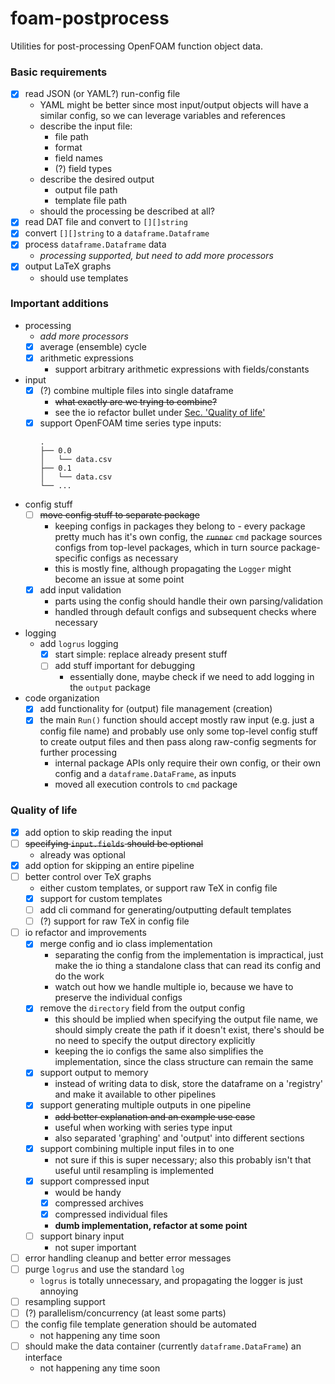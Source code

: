 # foam-postprocess

Utilities for post-processing OpenFOAM function object data.

### Basic requirements

- [x] read JSON (or YAML?) run-config file
	- YAML might be better since most input/output objects will have a similar
	  config, so we can leverage variables and references
	- describe the input file:
		- file path
		- format
		- field names
		- (?) field types
	- describe the desired output
		- output file path
		- template file path
	- should the processing be described at all?
- [x] read DAT file and convert to `[][]string`
- [x] convert `[][]string` to a `dataframe.Dataframe`
- [x] process `dataframe.Dataframe` data
	- *processing supported, but need to add more processors*
- [x] output LaTeX graphs
	- should use templates

### Important additions

- processing
	- *add more processors*
	- [x] average (ensemble) cycle
	- [x] arithmetic expressions
		- support arbitrary arithmetic expressions with fields/constants
- input
	- [x] (?) combine multiple files into single dataframe
        - ~~what exactly are we trying to combine?~~
        - see the io refactor bullet under [Sec. 'Quality of life'](#quality-of-life) 
	- [x] support OpenFOAM time series type inputs:
		```
		.
		├── 0.0
		│   └── data.csv
		├── 0.1
		│   └── data.csv
		└── ...
		```
- config stuff
	- [ ] ~~move config stuff to separate package~~
		- keeping configs in packages they belong to - every package pretty
		  much has it's own config, the ~~`runner`~~ `cmd` package sources
		  configs from top-level packages, which in turn source package-specific
		  configs as necessary
		- this is mostly fine, although propagating the `Logger` might become
		  an issue at some point
	- [x] add input validation
		- parts using the config should handle their own parsing/validation
		- handled through default configs and subsequent checks where necessary
- logging
	- add `logrus` logging
		- [x] start simple: replace already present stuff
		- [ ] add stuff important for debugging
			- essentially done, maybe check if we need to add logging in
			  the `output` package
- code organization
	- [x] add functionality for (output) file management (creation)
	- [x] the main `Run()` function should accept mostly raw input
		(e.g. just a config file name) and probably use only some top-level
		config stuff to create output files and then pass along raw-config
		segments for further processing
		- internal package APIs only require their own config, or their own
		  config and a `dataframe.DataFrame`, as inputs
		- moved all execution controls to `cmd` package

### Quality of life

- [x] add option to skip reading the input
- [ ] ~~specifying `input.fields` should be optional~~
	- already was optional
- [x] add option for skipping an entire pipeline
- [ ] better control over TeX graphs
	- either custom templates, or support raw TeX in config file
	- [x] support for custom templates
	- [ ] add cli command for generating/outputting default templates
	- [ ] (?) support for raw TeX in config file
- [ ] io refactor and improvements
    - [x] merge config and io class implementation
        - separating the config from the implementation is impractical, just
          make the io thing a standalone class that can read its config
          and do the work
        - watch out how we handle multiple io, because we have to preserve the
          individual configs
    - [x] remove the `directory` field from the output config
        - this should be implied when specifying the output file name, we
          should simply create the path if it doesn't exist, there's should
          be no need to specify the output directory explicitly
        - keeping the io configs the same also simplifies the implementation,
          since the class structure can remain the same
	- [x] support output to memory
		- instead of writing data to disk, store the dataframe on a 'registry'
          and make it available to other pipelines
	- [x] support generating multiple outputs in one pipeline
		- ~~add better explanation and an example use case~~
		- useful when working with series type input
        - also separated 'graphing' and 'output' into different sections
	- [x] support combining multiple input files in to one
        - not sure if this is super necessary; also this probably isn't that
          useful until resampling is implemented
    - [x] support compressed input
        - would be handy
        - [x] compressed archives
        - [x] compressed individual files
        - **dumb implementation, refactor at some point**
    - [ ] support binary input
        - not super important
- [ ] error handling cleanup and better error messages
- [ ] purge `logrus` and use the standard `log`
    - `logrus` is totally unnecessary, and propagating the logger is just annoying
- [ ] resampling support
- [ ] (?) parallelism/concurrency (at least some parts)
- [ ] the config file template generation should be automated
    - not happening any time soon
- [ ] should make the data container (currently `dataframe.DataFrame`) an interface
    - not happening any time soon
